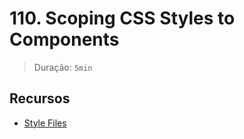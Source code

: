 # 110. Scoping CSS Styles to Components

> Duração: `5min`

## Recursos
- [Style Files](https://github.com/mschwarzmueller/angular-complete-guide-course-resources/tree/main/attachments/06-cmp-deep-dive/cmp-style-files)
